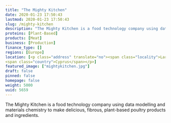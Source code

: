 ```yaml
---
title: "The Mighty Kitchen"
date: 2020-01-23 17:50:43
lastmod: 2020-01-23 17:50:43
slug: /mighty-kitchen
description: "The Mighty Kitchen is a food technology company using data modelling and materials chemistry to make delicious, fibrous, plant-based poultry products and ingredients."
proteins: [Plant-Based]
products: [Meat]
business: [Production]
finance_type: []
regions: [Europe]
location: [<p class="address" translate="no"><span class="locality">Larnaca</span><br>
<span class="country">Cyprus</span></p>]
featured_image: ["mightykitchen.jpg"]
draft: false
pinned: false
homepage: false
weight: 5000
uuid: 5659
---
```

<p>The Mighty Kitchen is a food technology company using data modelling and materials chemistry to make delicious, fibrous, plant-based poultry products and ingredients.</p>
